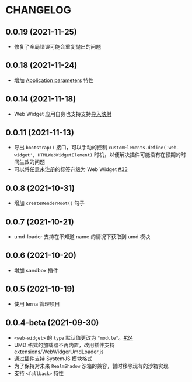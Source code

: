 # CHANGELOG

## 0.0.19 (2021-11-25)

* 修复了全局错误可能会重复抛出的问题

## 0.0.18 (2021-11-24)

* 增加 [Application parameters](./rfcs/0005-application-parameters.md) 特性

## 0.0.14 (2021-11-18)

* Web Widget 应用自身也支持支持[导入映射](https://github.com/WICG/import-maps)

## 0.0.11 (2021-11-13)

* 导出 `bootstrap()` 接口，可以手动的控制 `customElements.define('web-widget', HTMLWebWidgetElement)` 时机，以便解决插件可能没有在预期的时间生效的问题
* 可以将任意未注册的标签升级为 Web Widget [#33](https://github.com/web-widget/web-widget/pull/33)

## 0.0.8 (2021-10-31)

* 增加 `createRenderRoot()` 勾子

## 0.0.7 (2021-10-21)

* umd-loader 支持在不知道 name 的情况下获取到 umd 模块

## 0.0.6 (2021-10-20)

* 增加 sandbox 插件

## 0.0.5 (2021-10-19)

* 使用 lerna 管理项目

## 0.0.4-beta (2021-09-30)

* `<web-widget>` 的 `type` 默认值更改为 `"module"`。[#24](https://github.com/web-widget/web-widget/issues/24)
* UMD 格式的加载器不再内置，改用插件支持 extensions/WebWidgerUmdLoader.js
* 通过插件支持 SystemJS 模块格式
* 为了保持对未来 `RealmShadow` 沙箱的兼容，暂时移除现有的沙箱实现
* 支持 `<fallback>` 特性

